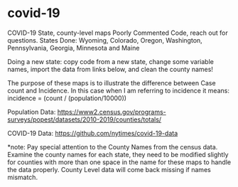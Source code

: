 # covid-19
COVID-19 State, county-level maps
Poorly Commented Code, reach out for questions.
States Done: Wyoming, Colorado, Oregon, Washington, Pennsylvania, Georgia, Minnesota and Maine

Doing a new state: copy code from a new state, change some variable names, import the data from links below, and clean the county names!

The purpose of these maps is to illustrate the difference between Case count and Incidence. In this case when I am referring to incidence it means: incidence = (count / (population/10000))

Population Data: https://www2.census.gov/programs-surveys/popest/datasets/2010-2019/counties/totals/

COVID-19 Data: https://github.com/nytimes/covid-19-data

*note: Pay special attention to the County Names from the census data. Examine the county names for each state, they need to be modified slightly for counties with more than one space in the name for these maps to handle the data properly. County Level data will come back missing if names mismatch. 
